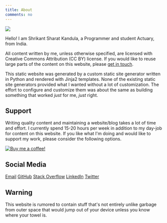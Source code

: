 ```yaml
---
title: About
comments: no
---
```


<img src="/shrikant-sharat-kandula.jpg" class=profile>

Hello! I am Shrikant Sharat Kandula, a Programmer and student Actuary, from India.

All content written by me, unless otherwise specified, are licensed with Creative Commons
Attribution (CC BY) license. If you would like to reuse large parts of the content on this website,
please [get in touch](/contact/).

This static website was generated by a custom static site generator written in Python and rendered
with Jinja2 templates. None of the existing static site generators provided what I wanted without a
lot of customization. The effort to configure and customize them was about the same as building
something that worked *just* for me, *just* right.

## Support

Writing quality content and maintaining a website/blog takes a lot of time and effort. I currently
spend 15-20 hours per week in addition to my day-job for content on this website. If you like what
I'm doing and would like to support my work, please consider the following options.

<a href='https://www.buymeacoffee.com/sharat87' target=_blank title='No signup required'>
<img src='/bmac.png' alt='Buy me a coffee!'></a>

## Social Media

<p class=social>
<a target=_blank href="mailto:shrikantsharat.k@gmail.com">Email</a>
<a target=_blank href="https://github.com/sharat87">GitHub</a>
<a target=_blank href="https://stackoverflow.com/users/sharat87">Stack Overflow</a>
<a target=_blank href="https://www.linkedin.com/in/sharat87">LinkedIn</a>
<a target=_blank href="https://twitter.com/sharat87">Twitter</a>
</p>

## Warning

This website is rumored to contain stuff that's not entirely unlike garbage from outer space that
would jump out of your device unless you know where your towel is.
